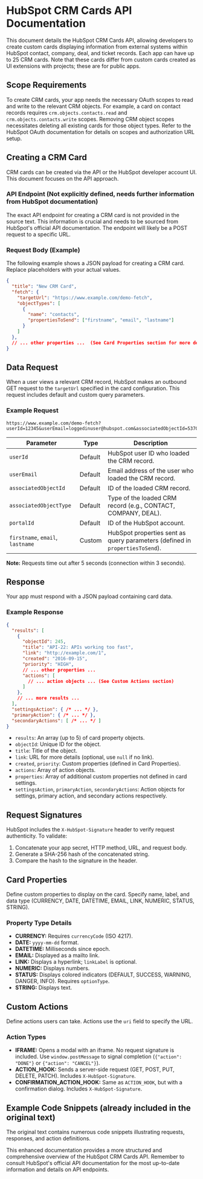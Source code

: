 # HubSpot CRM Cards API Documentation

This document details the HubSpot CRM Cards API, allowing developers to create custom cards displaying information from external systems within HubSpot contact, company, deal, and ticket records.  Each app can have up to 25 CRM cards.  Note that these cards differ from custom cards created as UI extensions with projects; these are for public apps.

## Scope Requirements

To create CRM cards, your app needs the necessary OAuth scopes to read and write to the relevant CRM objects.  For example, a card on contact records requires `crm.objects.contacts.read` and `crm.objects.contacts.write` scopes.  Removing CRM object scopes necessitates deleting all existing cards for those object types.  Refer to the HubSpot OAuth documentation for details on scopes and authorization URL setup.

## Creating a CRM Card

CRM cards can be created via the API or the HubSpot developer account UI.  This document focuses on the API approach.

### API Endpoint (Not explicitly defined, needs further information from HubSpot documentation)

The exact API endpoint for creating a CRM card is not provided in the source text.  This information is crucial and needs to be sourced from HubSpot's official API documentation.  The endpoint will likely be a POST request to a specific URL.

### Request Body (Example)

The following example shows a JSON payload for creating a CRM card.  Replace placeholders with your actual values.

```json
{
  "title": "New CRM Card",
  "fetch": {
    "targetUrl": "https://www.example.com/demo-fetch",
    "objectTypes": [
      {
        "name": "contacts",
        "propertiesToSend": ["firstname", "email", "lastname"]
      }
    ]
  },
  // ... other properties ...  (See Card Properties section for more details)
}
```


## Data Request

When a user views a relevant CRM record, HubSpot makes an outbound GET request to the `targetUrl` specified in the card configuration. This request includes default and custom query parameters.

### Example Request

```
https://www.example.com/demo-fetch?userId=12345&userEmail=loggedinuser@hubspot.com&associatedObjectId=53701&associatedObjectType=CONTACT&portalId=987654&firstname=Tim&email=timrobinson@itysl.com&lastname=Robinson
```

| Parameter             | Type     | Description                                                                        |
|-----------------------|----------|------------------------------------------------------------------------------------|
| `userId`              | Default  | HubSpot user ID who loaded the CRM record.                                      |
| `userEmail`           | Default  | Email address of the user who loaded the CRM record.                               |
| `associatedObjectId`   | Default  | ID of the loaded CRM record.                                                    |
| `associatedObjectType` | Default  | Type of the loaded CRM record (e.g., CONTACT, COMPANY, DEAL).                     |
| `portalId`            | Default  | ID of the HubSpot account.                                                        |
| `firstname`, `email`, `lastname` | Custom   | HubSpot properties sent as query parameters (defined in `propertiesToSend`). |

**Note:** Requests time out after 5 seconds (connection within 3 seconds).

## Response

Your app must respond with a JSON payload containing card data.

### Example Response

```json
{
  "results": [
    {
      "objectId": 245,
      "title": "API-22: APIs working too fast",
      "link": "http://example.com/1",
      "created": "2016-09-15",
      "priority": "HIGH",
      // ... other properties ...
      "actions": [
        // ... action objects ... (See Custom Actions section)
      ]
    },
    // ... more results ...
  ],
  "settingsAction": { /* ... */ },
  "primaryAction": { /* ... */ },
  "secondaryActions": [ /* ... */ ]
}
```

* `results`: An array (up to 5) of card property objects.
* `objectId`: Unique ID for the object.
* `title`: Title of the object.
* `link`: URL for more details (optional, use `null` if no link).
* `created`, `priority`:  Custom properties (defined in Card Properties).
* `actions`: Array of action objects.
* `properties`: Array of additional custom properties not defined in card settings.
* `settingsAction`, `primaryAction`, `secondaryActions`: Action objects for settings, primary action, and secondary actions respectively.


## Request Signatures

HubSpot includes the `X-HubSpot-Signature` header to verify request authenticity.  To validate:

1. Concatenate your app secret, HTTP method, URL, and request body.
2. Generate a SHA-256 hash of the concatenated string.
3. Compare the hash to the signature in the header.

## Card Properties

Define custom properties to display on the card.  Specify name, label, and data type (CURRENCY, DATE, DATETIME, EMAIL, LINK, NUMERIC, STATUS, STRING).


### Property Type Details

* **CURRENCY:** Requires `currencyCode` (ISO 4217).
* **DATE:**  `yyyy-mm-dd` format.
* **DATETIME:** Milliseconds since epoch.
* **EMAIL:**  Displayed as a mailto link.
* **LINK:** Displays a hyperlink; `linkLabel` is optional.
* **NUMERIC:** Displays numbers.
* **STATUS:** Displays colored indicators (DEFAULT, SUCCESS, WARNING, DANGER, INFO).  Requires `optionType`.
* **STRING:** Displays text.


## Custom Actions

Define actions users can take.  Actions use the `uri` field to specify the URL.

### Action Types

* **IFRAME:** Opens a modal with an iframe.  No request signature is included.  Use `window.postMessage` to signal completion (`{"action": "DONE"}` or `{"action": "CANCEL"}`).
* **ACTION_HOOK:** Sends a server-side request (GET, POST, PUT, DELETE, PATCH).  Includes `X-HubSpot-Signature`.
* **CONFIRMATION_ACTION_HOOK:**  Same as `ACTION_HOOK`, but with a confirmation dialog.  Includes `X-HubSpot-Signature`.


## Example Code Snippets (already included in the original text)

The original text contains numerous code snippets illustrating requests, responses, and action definitions.


This enhanced documentation provides a more structured and comprehensive overview of the HubSpot CRM Cards API.  Remember to consult HubSpot's official API documentation for the most up-to-date information and details on API endpoints.
